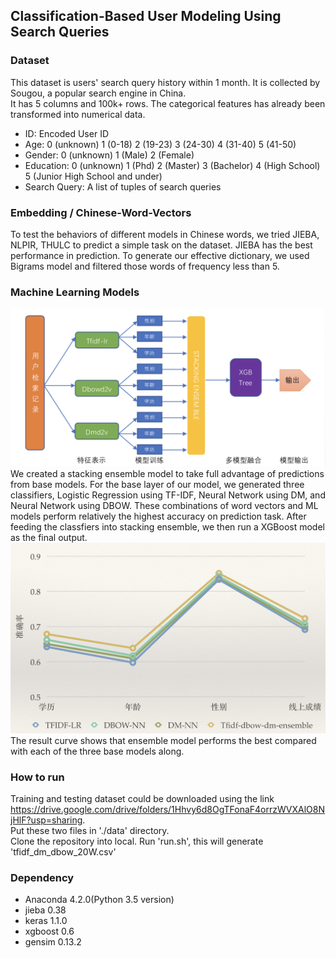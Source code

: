 ## Classification-Based User Modeling Using Search Queries

### Dataset
This dataset is users' search query history within 1 month. It is collected by Sougou, a popular search engine in China.  
It has 5 columns and 100k+ rows. The categorical features has already been transformed into numerical data.
* ID: Encoded User ID
* Age: 0 (unknown) 1 (0-18) 2 (19-23) 3 (24-30) 4 (31-40) 5 (41-50) 
* Gender: 0 (unknown) 1 (Male) 2 (Female)
* Education: 0 (unknown) 1 (Phd) 2 (Master) 3 (Bachelor) 4 (High School) 5 (Junior High School and under)
* Search Query: A list of tuples of search queries

### Embedding / Chinese-Word-Vectors
To test the behaviors of different models in Chinese words, we tried JIEBA, NLPIR, THULC to predict a simple task on the dataset. JIEBA has the best performance in prediction. To generate our effective dictionary, we used Bigrams model and filtered those words of frequency less than 5. 

### Machine Learning Models
![Model Snapshot](https://github.com/caoyr03/search-query-user-portrait/blob/master/model%20snapshot.png)
We created a stacking ensemble model to take full advantage of predictions from base models. For the base layer of our model, we generated three classifiers, Logistic Regression using TF-IDF, Neural Network using DM, and Neural Network using DBOW. These combinations of word vectors and ML models perform relatively the highest accuracy on prediction task. After feeding the classfiers into stacking ensemble, we then run a XGBoost model as the final output. 
![Result Curve](https://github.com/caoyr03/search-query-user-portrait/blob/master/result%20curve.png)
The result curve shows that ensemble model performs the best compared with each of the three base models along.



### How to run
Training and testing dataset could be downloaded using the link https://drive.google.com/drive/folders/1Hhvy6d8OgTFonaF4orrzWVXAlO8NjHlF?usp=sharing.  
Put these two files in './data' directory.  
Clone the repository into local. Run 'run.sh', this will generate 'tfidf_dm_dbow_20W.csv'

### Dependency
* Anaconda 4.2.0(Python 3.5 version)
* jieba 0.38
* keras 1.1.0
* xgboost 0.6
* gensim 0.13.2



